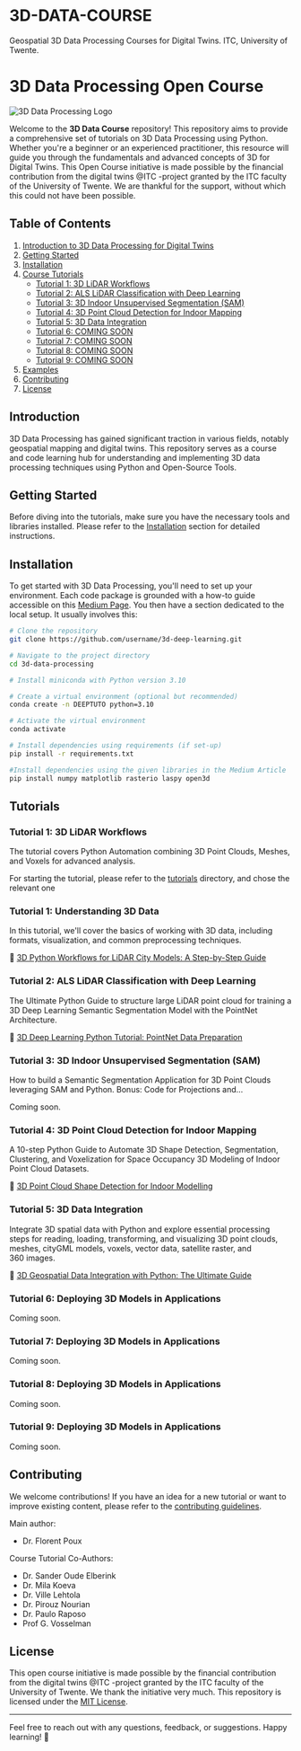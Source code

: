 # 3D-DATA-COURSE
Geospatial 3D Data Processing Courses for Digital Twins. 
ITC, University of Twente.

# 3D Data Processing Open Course

![3D Data Processing Logo](https://1348661504.rsc.cdn77.org/.uc/i6e7f12dd0102675d8401aa63f60105b60425f1c734e90701c3ee02000080/itc-langezijds-34.jpg)

Welcome to the **3D Data Course** repository! This repository aims to provide a comprehensive set of tutorials on 3D Data Processing using Python. Whether you're a beginner or an experienced practitioner, this resource will guide you through the fundamentals and advanced concepts of 3D for Digital Twins. This Open Course initiative is made possible by the financial contribution from the digital twins @ITC -project granted by the ITC faculty of the University of Twente. We are thankful for the support, without which this could not have been possible.

## Table of Contents

1. [Introduction to 3D Data Processing for Digital Twins](#introduction)
2. [Getting Started](#getting-started)
3. [Installation](#installation)
4. [Course Tutorials](#tutorials)
    - [Tutorial 1: 3D LiDAR Workflows](#tutorial-1)
    - [Tutorial 2: ALS LiDAR Classification with Deep Learning](#tutorial-2)
    - [Tutorial 3: 3D Indoor Unsupervised Segmentation (SAM)](#tutorial-3)
    - [Tutorial 4: 3D Point Cloud Detection for Indoor Mapping](#tutorial-4)
    - [Tutorial 5: 3D Data Integration](#tutorial-5)
    - [Tutorial 6: COMING SOON](#tutorial-6)
    - [Tutorial 7: COMING SOON](#tutorial-7)
    - [Tutorial 8: COMING SOON](#tutorial-8)
    - [Tutorial 9: COMING SOON](#tutorial-9)
5. [Examples](#examples)
6. [Contributing](#contributing)
7. [License](#license)

## Introduction <a name="introduction"></a>

3D Data Processing has gained significant traction in various fields, notably geospatial mapping and digital twins. This repository serves as a course and code learning hub for understanding and implementing 3D data processing techniques using Python and Open-Source Tools.

## Getting Started <a name="getting-started"></a>

Before diving into the tutorials, make sure you have the necessary tools and libraries installed. Please refer to the [Installation](#installation) section for detailed instructions.

## Installation <a name="installation"></a>

To get started with 3D Data Processing, you'll need to set up your environment. Each code package is grounded with a how-to guide accessible on this [Medium Page](https://medium.com/@florentpoux). You then have a section dedicated to the local setup.
It usually involves this:

```bash
# Clone the repository
git clone https://github.com/username/3d-deep-learning.git

# Navigate to the project directory
cd 3d-data-processing

# Install miniconda with Python version 3.10

# Create a virtual environment (optional but recommended)
conda create -n DEEPTUTO python=3.10

# Activate the virtual environment
conda activate

# Install dependencies using requirements (if set-up)
pip install -r requirements.txt

#Install dependencies using the given libraries in the Medium Article
pip install numpy matplotlib rasterio laspy open3d
```

## Tutorials <a name="tutorials"></a>

### Tutorial 1: 3D LiDAR Workflows <a name="tutorial-1"></a>

The tutorial covers Python Automation combining 3D Point Clouds, Meshes, and Voxels for advanced analysis.

For starting the tutorial, please refer to the [tutorials](tutorials/) directory, and chose the relevant one

### Tutorial 1: Understanding 3D Data <a name="tutorial-1"></a>

In this tutorial, we'll cover the basics of working with 3D data, including formats, visualization, and common preprocessing techniques.

📖 [3D Python Workflows for LiDAR City Models: A Step-by-Step Guide](https://towardsdatascience.com/3d-python-workflows-for-lidar-point-clouds-100ff40e4ff0?sk=8fcb54d8f81534f0e73a5cd9116a6f9f)

### Tutorial 2: ALS LiDAR Classification with Deep Learning <a name="tutorial-2"></a>

The Ultimate Python Guide to structure large LiDAR point cloud for training a 3D Deep Learning Semantic Segmentation Model with the PointNet Architecture.

📖 [3D Deep Learning Python Tutorial: PointNet Data Preparation](https://towardsdatascience.com/3d-deep-learning-python-tutorial-pointnet-data-preparation-90398f880c9f?sk=b781f4477847b02fab5f17d31108af95)

### Tutorial 3: 3D Indoor Unsupervised Segmentation (SAM) <a name="tutorial-3"></a>

How to build a Semantic Segmentation Application for 3D Point Clouds leveraging SAM and Python. Bonus: Code for Projections and…

Coming soon.

### Tutorial 4: 3D Point Cloud Detection for Indoor Mapping <a name="tutorial-4"></a>

A 10-step Python Guide to Automate 3D Shape Detection, Segmentation, Clustering, and Voxelization for Space Occupancy 3D Modeling of Indoor Point Cloud Datasets.

📖 [3D Point Cloud Shape Detection for Indoor Modelling](https://towardsdatascience.com/3d-point-cloud-shape-detection-for-indoor-modelling-70e36e5f2511?sk=ba5e0b8aec07c44405d4e3bfa6f7900b)

### Tutorial 5: 3D Data Integration <a name="tutorial-5"></a>

Integrate 3D spatial data with Python and explore essential processing steps for reading, loading, transforming, and visualizing 3D point clouds, meshes, cityGML models, voxels, vector data, satellite raster, and 360 images.

📖 [3D Geospatial Data Integration with Python: The Ultimate Guide](https://towardsdatascience.com/3d-spatial-data-integration-with-python-7ef8ef14589a?sk=d9dc99077e82f27ce929f2e15f81cdef)

### Tutorial 6: Deploying 3D Models in Applications <a name="tutorial-6"></a>

Coming soon.

### Tutorial 7: Deploying 3D Models in Applications <a name="tutorial-7"></a>

Coming soon.

### Tutorial 8: Deploying 3D Models in Applications <a name="tutorial-8"></a>

Coming soon.

### Tutorial 9: Deploying 3D Models in Applications <a name="tutorial-9"></a>

Coming soon.

## Contributing <a name="contributing"></a>

We welcome contributions! If you have an idea for a new tutorial or want to improve existing content, please refer to the [contributing guidelines](CONTRIBUTING.md).

Main author: 
- Dr. Florent Poux

Course Tutorial Co-Authors:
- Dr. Sander Oude Elberink
- Dr. Mila Koeva
- Dr. Ville Lehtola
- Dr. Pirouz Nourian
- Dr. Paulo Raposo
- Prof G. Vosselman

## License <a name="license"></a>

This open course initiative is made possible by the financial contribution from the digital twins @ITC -project granted by the ITC faculty of the University of Twente. We thank the initiative very much.
This repository is licensed under the [MIT License](LICENSE).

---

Feel free to reach out with any questions, feedback, or suggestions. Happy learning! 🚀
